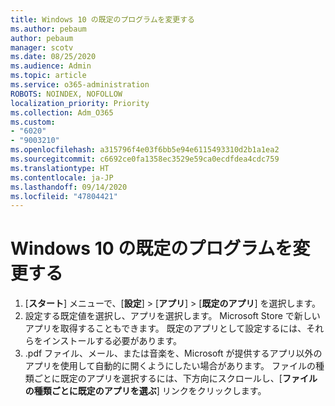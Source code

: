 ```yaml
---
title: Windows 10 の既定のプログラムを変更する
ms.author: pebaum
author: pebaum
manager: scotv
ms.date: 08/25/2020
ms.audience: Admin
ms.topic: article
ms.service: o365-administration
ROBOTS: NOINDEX, NOFOLLOW
localization_priority: Priority
ms.collection: Adm_O365
ms.custom:
- "6020"
- "9003210"
ms.openlocfilehash: a315796f4e03f6bb5e94e6115493310d2b1a1ea2
ms.sourcegitcommit: c6692ce0fa1358ec3529e59ca0ecdfdea4cdc759
ms.translationtype: HT
ms.contentlocale: ja-JP
ms.lasthandoff: 09/14/2020
ms.locfileid: "47804421"
---
```

# <a name="change-default-programs-in-windows-10"></a>Windows 10 の既定のプログラムを変更する

1. [**スタート**] メニューで、[**設定**]  >  [**アプリ**]  >  [**既定のアプリ**] を選択します。
2. 設定する既定値を選択し、アプリを選択します。 Microsoft Store で新しいアプリを取得することもできます。 既定のアプリとして設定するには、それらをインストールする必要があります。
3. .pdf ファイル、メール、または音楽を、Microsoft が提供するアプリ以外のアプリを使用して自動的に開くようにしたい場合があります。 ファイルの種類ごとに既定のアプリを選択するには、下方向にスクロールし、[**ファイルの種類ごとに既定のアプリを選ぶ**] リンクをクリックします。